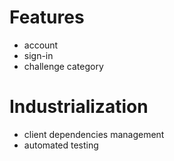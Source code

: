 # Features

- account
- sign-in
- challenge category

# Industrialization

- client dependencies management
- automated testing

